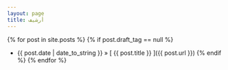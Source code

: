 ```yaml
---
layout: page
title: أرشيف
---
```


{% for post in site.posts %}
 {% if post.draft_tag == null %}
  * {{ post.date | date_to_string }} &raquo; [ {{ post.title }} ]({{ post.url }})
 {% endif %}
{% endfor %}
